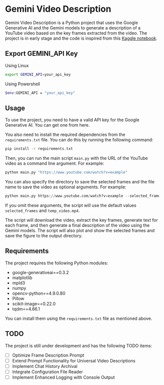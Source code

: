 # Gemini Video Description
Gemini Video Description is a Python project that uses the Google Generative AI and the Gemini models to generate a description of a YouTube video based on the key frames extracted from the video. The project is in early stage and the code is inspired from this [Kaggle notebook](https://www.kaggle.com/code/ashishkumarak/gemini-api-video-prompting).

## Export GEMINI_API Key

Using Linux
```bash
export GEMINI_API=your_api_key
```

Using Powershell
```bash
$env:GEMINI_API = "your_api_key"
```

## Usage

To use the project, you need to have a valid API key for the Google Generative AI. You can get one from here.

You also need to install the required dependencies from the `requirements.txt` file. You can do this by running the following command:

```bash
pip install -r requirements.txt
```

Then, you can run the main script `main.py` with the URL of the YouTube video as a command line argument. For example:

```python
python main.py "https://www.youtube.com/watch?v=example"
```

You can also specify the directory to save the selected frames and the file name to save the video as optional arguments. For example:

```python
python main.py https://www.youtube.com/watch?v=example --selected_frame_dir my_frames --video_file my_video.mp4
```

If you omit these arguments, the script will use the default values `selected_frames` and `temp_video.mp4`.

The script will download the video, extract the key frames, generate text for each frame, and then generate a final description of the video using the Gemini models. The script will also plot and show the selected frames and save the figure to the output directory.

## Requirements
The project requires the following Python modules:

- google-generativeai==0.3.2
- matplotlib
- mpld3
- numpy
- opencv-python==4.9.0.80
- Pillow
- scikit-image==0.22.0
- tqdm==4.66.1

You can install them using the `requirements.txt` file as mentioned above.

## TODO
The project is still under development and has the following TODO items:

- [ ] Optimize Frame Description Prompt
- [ ] Extend Prompt Functionality for Universal Video Descriptions
- [ ] Implement Chat History Archival
- [ ] Integrate Configuration File Reader
- [ ] Implement Enhanced Logging with Console Output
